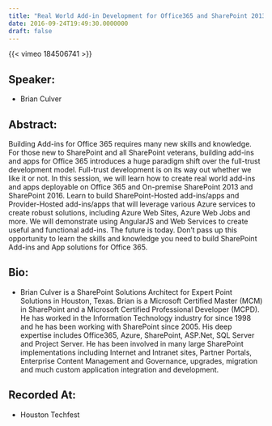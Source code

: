 ```yaml
---
title: "Real World Add-in Development for Office365 and SharePoint 2013"
date: 2016-09-24T19:49:30.0000000
draft: false
---
```


{{< vimeo 184506741 >}}

## Speaker:

 - Brian Culver

## Abstract:

<p>Building Add-ins for Office 365 requires many new skills and knowledge. For those new to SharePoint and all SharePoint veterans, building add-ins and apps for Office 365 introduces a huge paradigm shift over the full-trust development model. Full-trust development is on its way out whether we like it or not. In this session, we will learn how to create real world add-ins and apps deployable on Office 365 and On-premise SharePoint 2013 and SharePoint 2016. Learn to build SharePoint-Hosted add-ins/apps and Provider-Hosted add-ins/apps that will leverage various Azure services to create robust solutions, including Azure Web Sites, Azure Web Jobs and more. We will demonstrate using AngularJS and Web Services to create useful and functional add-ins. The future is today. Don’t pass up this opportunity to learn the skills and knowledge you need to build SharePoint Add-ins and App solutions for Office 365.
</p>

## Bio:

 - <p>Brian Culver is a SharePoint Solutions Architect for Expert Point Solutions in Houston, Texas. Brian is a Microsoft Certified Master (MCM) in SharePoint and a Microsoft Certified Professional Developer (MCPD). He has worked in the Information Technology industry for since 1998 and he has been working with SharePoint since 2005. His deep expertise includes Office365, Azure, SharePoint, ASP.Net, SQL Server and Project Server. He has been involved in many large SharePoint implementations including Internet and Intranet sites, Partner Portals, Enterprise Content Management and Governance, upgrades, migration and much custom application integration and development.</p>

## Recorded At:

 - Houston Techfest

